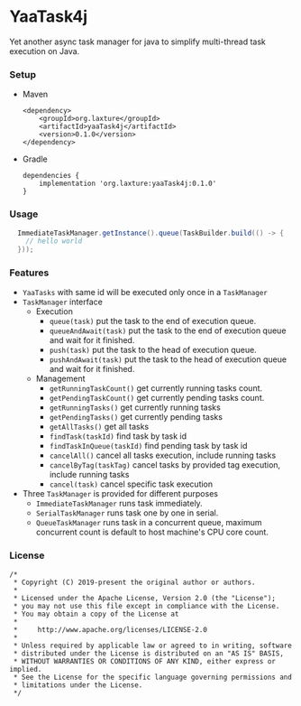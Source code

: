 # YaaTask4j
Yet another async task manager for java to simplify multi-thread task execution on Java.

### Setup
* Maven
    ```
    <dependency>
        <groupId>org.laxture</groupId>
        <artifactId>yaaTask4j</artifactId>
        <version>0.1.0</version>
    </dependency>
    ```
* Gradle
    ```
    dependencies {
        implementation 'org.laxture:yaaTask4j:0.1.0'
    }
    ```
  
### Usage
```java
  ImmediateTaskManager.getInstance().queue(TaskBuilder.build(() -> {
    // hello world
  }));
```

### Features
* `YaaTasks` with same id will be executed only once in a `TaskManager`
* `TaskManager` interface
  * Execution
    * `queue(task)` put the task to the end of execution queue.
    * `queueAndAwait(task)` put the task to the end of execution queue and wait for it finished.
    * `push(task)` put the task to the head of execution queue.
    * `pushAndAwait(task)` put the task to the head of execution queue and wait for it finished.
  * Management
    * `getRunningTaskCount()` get currently running tasks count.
    * `getPendingTaskCount()` get currently pending tasks count.
    * `getRunningTasks()` get currently running tasks
    * `getPendingTasks()` get currently pending tasks
    * `getAllTasks()` get all tasks
    * `findTask(taskId)` find task by task id
    * `findTaskInQueue(taskId)` find pending task by task id
    * `cancelAll()` cancel all tasks execution, include running tasks
    * `cancelByTag(taskTag)` cancel tasks by provided tag execution, include running tasks
    * `cancel(task)` cancel specific task execution
* Three `TaskManager` is provided for different purposes
  * `ImmediateTaskManager` runs task immediately.
  * `SerialTaskManager` runs task one by one in serial.
  * `QueueTaskManager` runs task in a concurrent queue, maximum concurrent count is default
    to host machine's CPU core count.

### License 

```
/*
 * Copyright (C) 2019-present the original author or authors.
 *
 * Licensed under the Apache License, Version 2.0 (the "License");
 * you may not use this file except in compliance with the License.
 * You may obtain a copy of the License at
 *
 *     http://www.apache.org/licenses/LICENSE-2.0
 *
 * Unless required by applicable law or agreed to in writing, software
 * distributed under the License is distributed on an "AS IS" BASIS,
 * WITHOUT WARRANTIES OR CONDITIONS OF ANY KIND, either express or implied.
 * See the License for the specific language governing permissions and
 * limitations under the License.
 */
```